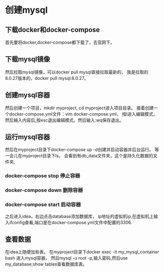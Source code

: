 # 创建mysql

## 下载docker和docker-compose
首先要将docker,docker-compose都下载了，去官网下。

## 下载mysql镜像
然后拉取mysql镜像，可以docker pull mysql直接拉取最新的，
我是拉取的8.0.27版本的，docker pull mysql:8.0.27。

## 创建mysql容器
然后创建一个项目，mkdir myproject, cd myproject进入项目目录。
接着创建一个docker-compose.yml文件：vim docker-compose.yml，
按i进入编辑模式，然后输入内容后,按esc退出编辑模式，然后输入:wq保存退出。

## 运行mysql容器
然后在myproject目录下docker-compose up -d创建并启动容器并后台运行。
等一会儿在myproject目录下ls，
会看到有db_data文件夹，这个是持久化数据的文件夹,

### docker-compose stop 停止容器
### docker-compose down 删除容器
### docker-compose start 启动容器

之后进入idea，右边点击database添加数据库，
ip地址的虚拟机ip,在虚拟机上输入ifconfig查看,端口是在docker-compose.yml文件中配置的3306.

## 查看数据
在idea上随便加些表。
在myproject目录下docker exec -it my_mysql_container bash 进入mysql容器，
然后mysql -u root -p,输入密码,然后use my_database;show tables查看数据库表。